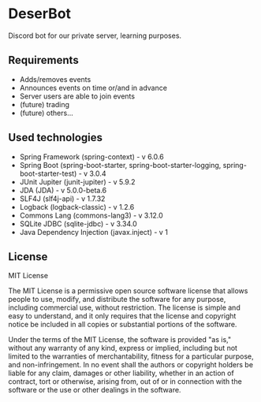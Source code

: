 # DeserBot

Discord bot for our private server, learning purposes.

## Requirements

- Adds/removes events
- Announces events on time or/and in advance
- Server users are able to join events
- (future) trading
- (future) others...

## Used technologies

- Spring Framework (spring-context) - v 6.0.6
- Spring Boot (spring-boot-starter, spring-boot-starter-logging, spring-boot-starter-test) - v 3.0.4
- JUnit Jupiter (junit-jupiter) - v 5.9.2
- JDA (JDA) - v 5.0.0-beta.6
- SLF4J (slf4j-api) - v 1.7.32
- Logback (logback-classic) - v 1.2.6
- Commons Lang (commons-lang3) - v 3.12.0
- SQLite JDBC (sqlite-jdbc) - v 3.34.0
- Java Dependency Injection (javax.inject) - v 1

## License

MIT License

The MIT License is a permissive open source software license that allows people to use, modify, and distribute the software for any purpose, including commercial use, without restriction. The license is simple and easy to understand, and it only requires that the license and copyright notice be included in all copies or substantial portions of the software.

Under the terms of the MIT License, the software is provided "as is," without any warranty of any kind, express or implied, including but not limited to the warranties of merchantability, fitness for a particular purpose, and non-infringement. In no event shall the authors or copyright holders be liable for any claim, damages or other liability, whether in an action of contract, tort or otherwise, arising from, out of or in connection with the software or the use or other dealings in the software.
